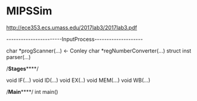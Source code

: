 # MIPSSim
http://ece353.ecs.umass.edu/2017lab3/2017lab3.pdf

-----------------------InputProcess--------------------

char *progScanner(...)              <- Conley 
char *regNumberConverter(...)
struct inst parser(...)


/********************Stages************************/


void IF(...)
void ID(...)
void EX(..)
void MEM(...)
void WB(...)

/********************Main************************/
int main()
